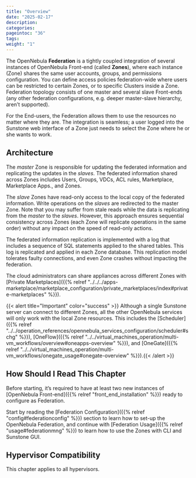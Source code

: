 ```yaml
---
title: "Overview"
date: "2025-02-17"
description:
categories:
pageintoc: "36"
tags:
weight: "1"
---
```


<a id="introf"></a>

<!--# Overview -->

The OpenNebula **Federation** is a tightly coupled integration of several instances of OpenNebula Front-end (called **Zones**), where each instance (Zone) shares the same user accounts, groups, and permissions configuration. You can define access policies federation-wide where users can be restricted to certain Zones, or to specific Clusters inside a Zone. Federation topology consists of one master and several slave Front-ends (any other federation configurations, e.g. deeper master-slave hierarchy, aren’t supported).

For the End-users, the Federation allows them to use the resources no matter where they are. The integration is seamless; a user logged into the Sunstone web interface of a Zone just needs to select the Zone where he or she wants to work.

<a id="introf-architecture"></a>

## Architecture

The *master* Zone is responsible for updating the federated information and replicating the updates in the *slaves*. The federated information shared across Zones includes Users, Groups, VDCs, ACL rules, Marketplace, Marketplace Apps., and Zones.

The *slave* Zones have read-only access to the local copy of the federated information. Write operations on the *slaves* are redirected to the master Zone. Note that you may suffer from stale reads while the data is replicating from the *master* to the *slaves*. However, this approach ensures sequential consistency across Zones (each Zone will replicate operations in the same order) without any impact on the speed of read-only actions.

The federated information replication is implemented with a log that includes a sequence of SQL statements applied to the shared tables. This log is replicated and applied in each Zone database. This replication model tolerates faulty connections, and even Zone crashes without impacting the federation.

The cloud administrators can share appliances across different Zones with [Private Marketplaces]({{% relref "../../../apps-marketplace/marketplace_configuration/private_marketplaces/index#private-marketplaces" %}}).

{{< alert title="Important" color="success" >}}
Although a single Sunstone server can connect to different Zones, all the other OpenNebula services will only work with the local Zone resources. This includes the [Scheduler]({{% relref "../../operation_references/opennebula_services_configuration/scheduler#schg" %}}), [OneFlow]({{% relref "../../virtual_machines_operation/multi-vm_workflows/overview#oneapps-overview" %}}), and [OneGate]({{% relref "../../virtual_machines_operation/multi-vm_workflows/onegate_usage#onegate-overview" %}}).{{< /alert >}} 

## How Should I Read This Chapter

Before starting, it’s required to have at least two new instances of [OpenNebula Front-end]({{% relref "front_end_installation" %}}) ready to configure as Federation.

Start by reading the [Federation Configuration]({{% relref "config#federationconfig" %}}) section to learn how to set-up the OpenNebula Federation, and continue with [Federation Usage]({{% relref "usage#federationmng" %}}) to learn how to use the Zones with CLI and Sunstone GUI.

## Hypervisor Compatibility

This chapter applies to all hypervisors.
